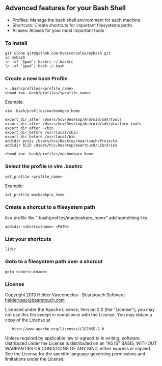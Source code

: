 ## Advanced features for your Bash Shell

* Profiles: Manage the bash shell enviromment for each machine
* Shortcuts: Create shortcuts for important filesystems paths
* Aliases: Aliases for your most important tools

### To Install 
    
    git clone git@github.com:hvasconcelos/mybash.git
    cd mybash 
    ln -sf `$pwd`/.bashrc ~/.bashrc
    ln -sf `$pwd`/.bash ~/.bash

### Create a new bash Profile 

    > .bash/profiles/<profile_name>
    chmod +ux .bash/profiles/<profile_name>
   
Example:

    vim .bash/profiles/macbookpro_home

    export_dir_after /Users/hcv/Desktop/Android/sdk/tools
    export_dir_after /Users/hcv/Desktop/Android/sdk/platform-tools
    export_dir_after ~/bin
    export_dir_before /usr/local/sbin
    export_dir_before /usr/local/bin
    addidir projs /Users/hcv/Desktop/beartouch/Projects
    addidir blib /Users/hcv/Desktop/beartouch/Libraries

    chmod +ux .bash/profiles/macbookpro_home

### Select the profile in vim .bashrc
    
    set_profile <profile_name>
    
Example:

    set_profile macbookpro_home

### Create a shorcut to a filesystem path

In a profile like ".bash/profiles/macbookpro_home" add something like 
    
    addidir <shortcutname> <PATH>

### List your shortcuts 

    lidir

### Goto to a filesystem path over a shorcut

    goto <shortcutname> 

### License

Copyright 2013 Helder Vasconcelos - Bearstouch Software  <heldervasc@bearstouch.com> 

   Licensed under the Apache License, Version 2.0 (the "License");
   you may not use this file except in compliance with the License.
   You may obtain a copy of the License at

       http://www.apache.org/licenses/LICENSE-2.0

   Unless required by applicable law or agreed to in writing, software
   distributed under the License is distributed on an "AS IS" BASIS,
   WITHOUT WARRANTIES OR CONDITIONS OF ANY KIND, either express or implied.
   See the License for the specific language governing permissions and
   limitations under the License. 
